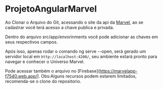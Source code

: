 # ProjetoAngularMarvel

Ao Clonar o Arquivo do Git, acessando o site da api da [Marvel](https://developer.marvel.com/), ao se cadastrar você terá acesso a chave publica e privada.

Dentro do arquivo  src/app/envorinments você pode adicionar as chaves em seus respectivos campos.

Após isso, apenas rodar o comando ng serve --open, será gerado um servidor local em `http://localhost:4200/`, seu ambiente estará pronto para navegar e conhecer o Universo Marvel.

Pode acessar também o arquivo no [Firebase](https://marvelapp-f7540.web.app/].
Obs:Alguns recursos podem estarem limitados, recomenda-se o clone do repositorio.
